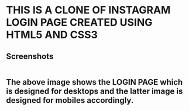 <h1><b>THIS IS A CLONE OF INSTAGRAM LOGIN PAGE CREATED USING HTML5 AND CSS3</b></h1>


<h2>Screenshots</h2>
<img
  src="![login_PC](https://user-images.githubusercontent.com/96646536/186699238-c1f8c40a-f2f8-4d7d-b4c2-634da2ca936a.png)
"
  alt=""
  title="DESKTOP LOGIN PAGE"
  style="display: inline-block; margin: 0 auto; max-width: 300px">


<h2>The above image shows the LOGIN PAGE which is designed for desktops and the latter image is designed for mobiles accordingly.</h2>

<img
  src="![login_MOBILE](https://user-images.githubusercontent.com/96646536/186699043-fe369a6a-767c-45bb-8fc4-6d98ec564a54.png)
"
  alt=""
  title="MOBILE LOGIN PAGE"
  style="display: inline-block; margin: 0 auto; max-width: 300px">

